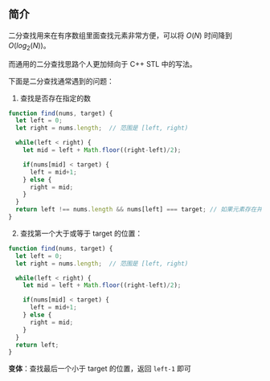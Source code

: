 ## 简介
二分查找用来在有序数组里面查找元素非常方便，可以将 $O(N)$ 时间降到 $O(log_2(N))$。

而通用的二分查找思路个人更加倾向于 C++ STL 中的写法。

下面是二分查找通常遇到的问题：
1. 查找是否存在指定的数

```javascript
function find(nums, target) {
  let left = 0;
  let right = nums.length;  // 范围是 [left, right)

  while(left < right) {
    let mid = left + Math.floor((right-left)/2);

    if(nums[mid] < target) {
      left = mid+1;
    } else {
      right = mid;
    }
  }
  return left !== nums.length && nums[left] === target; // 如果元素存在并且重复，则left指向重复的第一个一个位置；如果不存在，则left返回的是可以插入的位置。
}

```

2. 查找第一个大于或等于 target 的位置：
```javascript
function find(nums, target) {
  let left = 0;
  let right = nums.length;  // 范围是 [left, right)

  while(left < right) {
    let mid = left + Math.floor((right-left)/2);

    if(nums[mid] < target) {
      left = mid+1;
    } else {
      right = mid;
    }
  }
  return left;
}

```

**变体**：查找最后一个小于 target 的位置，返回 `left-1` 即可